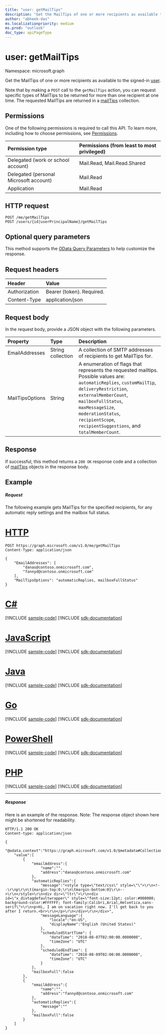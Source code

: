 ```yaml
---
title: "user: getMailTips"
description: "Get the MailTips of one or more recipients as available to the signed-in user."
author: "abheek-das"
ms.localizationpriority: medium
ms.prod: "outlook"
doc_type: apiPageType
---
```


# user: getMailTips

Namespace: microsoft.graph

Get the MailTips of one or more recipients as available to the signed-in [user](../resources/user.md).

Note that by making a `POST` call to the `getMailTips` action, you can request specific types of MailTips to 
be returned for more than one recipient at one time. The requested MailTips are returned in a [mailTips](../resources/mailtips.md) collection.

## Permissions
One of the following permissions is required to call this API. To learn more, including how to choose permissions, see [Permissions](/graph/permissions-reference).

|Permission type      | Permissions (from least to most privileged)              |
|:--------------------|:---------------------------------------------------------|
|Delegated (work or school account) | Mail.Read, Mail.Read.Shared    |
|Delegated (personal Microsoft account) | Mail.Read    |
|Application | Mail.Read |

## HTTP request
<!-- { "blockType": "ignored" } -->
```http
POST /me/getMailTips
POST /users/{id|userPrincipalName}/getMailTips
```
## Optional query parameters
This method supports the [OData Query Parameters](/graph/query-parameters) to help customize the response.
## Request headers
| Header       | Value|
|:-----------  |:------|
| Authorization | Bearer {token}. Required. |
| Content-Type  | application/json  |

## Request body
In the request body, provide a JSON object with the following parameters.

| Property	   | Type	|Description|
|:---------------|:--------|:----------|
|EmailAddresses|String collection|A collection of SMTP addresses of recipients to get MailTips for.|
|MailTipsOptions|String|A enumeration of flags that represents the requested mailtips. Possible values are: `automaticReplies`, `customMailTip`, `deliveryRestriction`, `externalMemberCount`, `mailboxFullStatus`, `maxMessageSize`, `moderationStatus`, `recipientScope`, `recipientSuggestions`, and `totalMemberCount`.|

## Response

If successful, this method returns a `200 OK` response code and a collection of [mailTips](../resources/mailtips.md) objects in the response body.
## Example
##### Request
The following example gets MailTips for the specified recipients, for any automatic reply settings and the mailbox full status.


# [HTTP](#tab/http)
<!-- {
  "blockType": "request",
  "name": "user_getmailtips"
}-->
```http
POST https://graph.microsoft.com/v1.0/me/getMailTips
Content-Type: application/json

{
    "EmailAddresses": [
        "danas@contoso.onmicrosoft.com", 
        "fannyd@contoso.onmicrosoft.com"
    ],
    "MailTipsOptions": "automaticReplies, mailboxFullStatus"
}
```

# [C#](#tab/csharp)
[!INCLUDE [sample-code](../includes/snippets/csharp/user-getmailtips-csharp-snippets.md)]
[!INCLUDE [sdk-documentation](../includes/snippets/snippets-sdk-documentation-link.md)]

# [JavaScript](#tab/javascript)
[!INCLUDE [sample-code](../includes/snippets/javascript/user-getmailtips-javascript-snippets.md)]
[!INCLUDE [sdk-documentation](../includes/snippets/snippets-sdk-documentation-link.md)]

# [Java](#tab/java)
[!INCLUDE [sample-code](../includes/snippets/java/user-getmailtips-java-snippets.md)]
[!INCLUDE [sdk-documentation](../includes/snippets/snippets-sdk-documentation-link.md)]

# [Go](#tab/go)
[!INCLUDE [sample-code](../includes/snippets/go/user-getmailtips-go-snippets.md)]
[!INCLUDE [sdk-documentation](../includes/snippets/snippets-sdk-documentation-link.md)]

# [PowerShell](#tab/powershell)
[!INCLUDE [sample-code](../includes/snippets/powershell/user-getmailtips-powershell-snippets.md)]
[!INCLUDE [sdk-documentation](../includes/snippets/snippets-sdk-documentation-link.md)]

# [PHP](#tab/php)
[!INCLUDE [sample-code](../includes/snippets/php/user-getmailtips-php-snippets.md)]
[!INCLUDE [sdk-documentation](../includes/snippets/snippets-sdk-documentation-link.md)]

---

##### Response
Here is an example of the response. Note: The response object shown here might be shortened for readability.
<!-- {
  "blockType": "response",
  "truncated": true,
  "@odata.type": "microsoft.graph.mailTips",
  isCollection: true
} -->
```http
HTTP/1.1 200 OK
Content-type: application/json

{
    "@odata.context":"https://graph.microsoft.com/v1.0/$metadata#Collection(microsoft.graph.mailTips)",
    "value":[
        {
            "emailAddress":{
                "name":"",
                "address":"danas@contoso.onmicrosoft.com"
            },
            "automaticReplies":{
                "message":"<style type=\"text/css\" style=\"\">\r\n<!--\r\np\r\n\t{margin-top:0;\r\n\tmargin-bottom:0}\r\n-->\r\n</style>\r\n<div dir=\"ltr\">\r\n<div id=\"x_divtagdefaultwrapper\" style=\"font-size:12pt; color:#000000; background-color:#FFFFFF; font-family:Calibri,Arial,Helvetica,sans-serif\">\r\n<p>Hi, I am on vacation right now. I'll get back to you after I return.<br>\r\n</p>\r\n</div>\r\n</div>",
                "messageLanguage":{
                    "locale":"en-US",
                    "displayName":"English (United States)"
                },
                "scheduledStartTime": {
                    "dateTime": "2018-08-07T02:00:00.0000000",
                    "timeZone": "UTC"
                },
                "scheduledEndTime": {
                    "dateTime": "2018-08-09T02:00:00.0000000",
                    "timeZone": "UTC"
                }
            },
            "mailboxFull":false
        },
        {
            "emailAddress":{
                "name":"",
                "address":"fannyd@contoso.onmicrosoft.com"
            },
            "automaticReplies":{
                "message":""
            },
            "mailboxFull":false
        }
    ]
}

```

<!-- uuid: 8fcb5dbc-d5aa-4681-8e31-b001d5168d79
2015-10-25 14:57:30 UTC -->
<!-- {
  "type": "#page.annotation",
  "description": "user: getMailTips",
  "keywords": "",
  "section": "documentation",
  "tocPath": "",
  "suppressions": [
  ]
}-->
